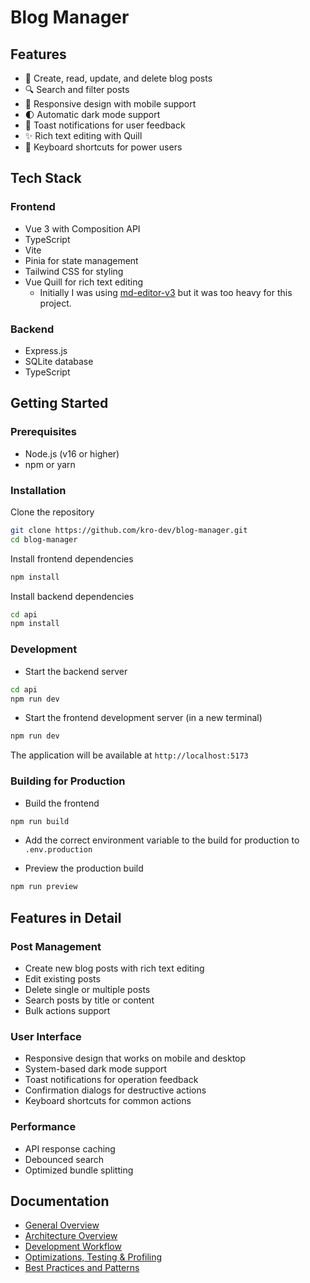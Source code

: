 # Blog Manager

## Features

- 📝 Create, read, update, and delete blog posts
- 🔍 Search and filter posts
- 📱 Responsive design with mobile support
- 🌓 Automatic dark mode support
- 🔔 Toast notifications for user feedback
- ✨ Rich text editing with Quill
- 🎯 Keyboard shortcuts for power users

## Tech Stack

### Frontend

- Vue 3 with Composition API
- TypeScript
- Vite
- Pinia for state management
- Tailwind CSS for styling
- Vue Quill for rich text editing
  - Initially I was using [md-editor-v3](https://github.com/imzbf/md-editor-v3) but it was too heavy for this project.

### Backend

- Express.js
- SQLite database
- TypeScript

## Getting Started

### Prerequisites

- Node.js (v16 or higher)
- npm or yarn

### Installation

Clone the repository

```sh
git clone https://github.com/kro-dev/blog-manager.git
cd blog-manager
```

Install frontend dependencies

```sh
npm install
```

Install backend dependencies

```sh
cd api
npm install
```

### Development

- Start the backend server

```sh
cd api
npm run dev
```

- Start the frontend development server (in a new terminal)

```sh
npm run dev
```

The application will be available at `http://localhost:5173`

### Building for Production

- Build the frontend

```sh
npm run build
```

- Add the correct environment variable to the build for production to `.env.production`

- Preview the production build

```sh
npm run preview
```

## Features in Detail

### Post Management

- Create new blog posts with rich text editing
- Edit existing posts
- Delete single or multiple posts
- Search posts by title or content
- Bulk actions support

### User Interface

- Responsive design that works on mobile and desktop
- System-based dark mode support
- Toast notifications for operation feedback
- Confirmation dialogs for destructive actions
- Keyboard shortcuts for common actions

### Performance

- API response caching
- Debounced search
- Optimized bundle splitting

## Documentation

- [General Overview](docs/01-overview.md)
- [Architecture Overview](docs/02-architecture-overview.md)
- [Development Workflow](docs/03-development-workflow.md)
- [Optimizations, Testing & Profiling](docs/04-optimizations.md)
- [Best Practices and Patterns](docs/05-best-practices.md)